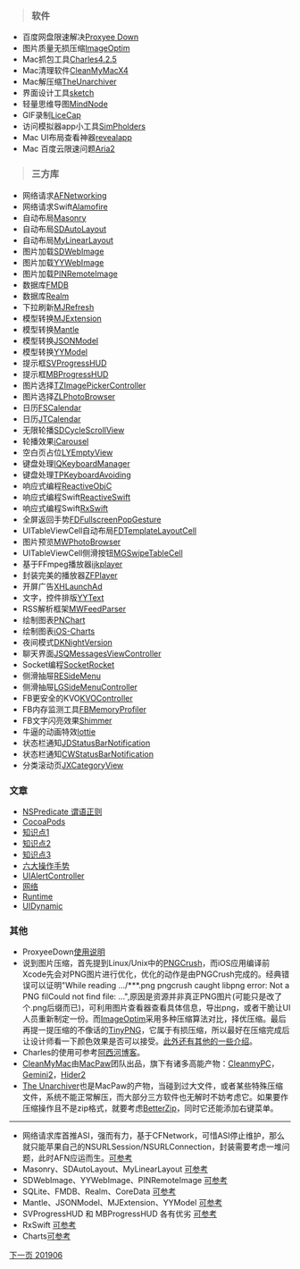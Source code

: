 

> ### 软件

* 百度网盘限速解决[Proxyee Down](https://www.lanzous.com/i4dcudc)<br>
* 图片质量无损压缩[ImageOptim](https://www.lanzous.com/i4dd3wf)<br>
* Mac抓包工具[Charles4.2.5](https://www.lanzous.com/i4dd8yh)<br>
* Mac清理软件[CleanMyMacX4](https://www.lanzous.com/i4dddoh)<br>
* Mac解压缩[TheUnarchiver](https://www.lanzous.com/i4detza)<br>
* 界面设计工具[sketch](http://www.sketchcn.com/)<br>
* 轻量思维导图[MindNode](https://www.lanzous.com/i4dr48b)<br>
* GIF录制[LiceCap](https://www.lanzous.com/i4dr9yh)<br>
* 访问模拟器app小工具[SimPholders](https://simpholders.com/)<br>
* Mac UI布局查看神器[revealapp](https://revealapp.com/)<br>
* Mac 百度云限速问题[Aria2](https://github.com/yangshun1029/aria2gui)<br>


> ### 三方库

* 网络请求[AFNetworking](https://github.com/AFNetworking/AFNetworking)<br>
* 网络请求Swift[Alamofire](https://github.com/Alamofire/Alamofire)<br>
* 自动布局[Masonry](https://github.com/SnapKit/Masonry)<br>
* 自动布局[SDAutoLayout](https://github.com/gsdios/SDAutoLayout)<br>
* 自动布局[MyLinearLayout](https://github.com/youngsoft/MyLinearLayout)<br>
* 图片加载[SDWebImage](https://github.com/SDWebImage/SDWebImage)<br>
* 图片加载[YYWebImage](https://github.com/ibireme/YYWebImage)<br>
* 图片加载[PINRemoteImage](https://github.com/pinterest/PINRemoteImage)
* 数据库[FMDB](https://github.com/ccgus/fmdb)<br>
* 数据库[Realm](https://github.com/realm/realm-cocoa)<br>
* 下拉刷新[MJRefresh](https://github.com/CoderMJLee/MJRefresh)<br>
* 模型转换[MJExtension](https://github.com/CoderMJLee/MJExtension)<br>
* 模型转换[Mantle](https://github.com/Mantle/Mantle)<br>
* 模型转换[JSONModel](https://github.com/jsonmodel/jsonmodel)<br>
* 模型转换[YYModel](https://github.com/ibireme/YYModel)<br>
* 提示框[SVProgressHUD](https://github.com/SVProgressHUD/SVProgressHUD)<br>
* 提示框[MBProgressHUD](https://github.com/jdg/MBProgressHUD)<br>
* 图片选择[TZImagePickerController](https://github.com/banchichen/TZImagePickerController)<br>
* 图片选择[ZLPhotoBrowser](https://github.com/longitachi/ZLPhotoBrowser)<br>
* 日历[FSCalendar](https://github.com/WenchaoD/FSCalendar)<br>
* 日历[JTCalendar](https://github.com/jonathantribouharet/JTCalendar)<br>
* 无限轮播[SDCycleScrollView](https://github.com/gsdios/SDCycleScrollView)<br>
* 轮播效果[iCarousel](https://github.com/nicklockwood/iCarousel)<br>
* 空白页占位[LYEmptyView](https://github.com/dev-liyang/LYEmptyView)<br>
* 键盘处理[IQKeyboardManager](https://github.com/hackiftekhar/IQKeyboardManager)<br>
* 键盘处理[TPKeyboardAvoiding](https://github.com/michaeltyson/TPKeyboardAvoiding)<br>
* 响应式编程[ReactiveObjC](https://github.com/ReactiveCocoa/ReactiveObjC)<br>
* 响应式编程Swift[ReactiveSwift](https://github.com/ReactiveCocoa/ReactiveSwift)<br>
* 响应式编程Swift[RxSwift](https://github.com/ReactiveX/RxSwift)<br>
* 全屏返回手势[FDFullscreenPopGesture](https://github.com/forkingdog/FDFullscreenPopGesture)<br>
* UITableViewCell自动布局[FDTemplateLayoutCell](https://github.com/forkingdog/UITableView-FDTemplateLayoutCell)<br>
* 图片预览[MWPhotoBrowser](https://github.com/mwaterfall/MWPhotoBrowser)<br>
* UITableViewCell侧滑按钮[MGSwipeTableCell](https://github.com/MortimerGoro/MGSwipeTableCell)<br>
* 基于FFmpeg播放器[ijkplayer](https://github.com/Bilibili/ijkplayer)<br>
* 封装完美的播放器[ZFPlayer](https://github.com/renzifeng/ZFPlayer)<br>
* 开屏广告[XHLaunchAd](https://github.com/CoderZhuXH/XHLaunchAd)<br>
* 文字，控件排版[YYText](https://github.com/ibireme/YYText)<br>
* RSS解析框架[MWFeedParser](https://github.com/mwaterfall/MWFeedParser)<br>
* 绘制图表[PNChart](https://github.com/kevinzhow/PNChart)<br>
* 绘制图表[iOS-Charts](https://github.com/danielgindi/Charts)<br>
* 夜间模式[DKNightVersion](https://github.com/Draveness/DKNightVersion)<br>
* 聊天界面[JSQMessagesViewController](https://github.com/jessesquires/JSQMessagesViewController)<br>
* Socket编程[SocketRocket](https://github.com/facebook/SocketRocket)<br>
* 侧滑抽屉[RESideMenu](https://github.com/romaonthego/RESideMenu)<br>
* 侧滑抽屉[LGSideMenuController](https://github.com/Friend-LGA/LGSideMenuController)<br>
* FB更安全的KVO[KVOController](https://github.com/facebook/KVOController)<br>
* FB内存监测工具[FBMemoryProfiler](https://github.com/facebook/FBMemoryProfiler)<br>
* FB文字闪亮效果[Shimmer](https://github.com/facebook/Shimmer)<br>
* 牛逼的动画特效[lottie](https://github.com/airbnb/lottie-ios)<br>
* 状态栏通知[JDStatusBarNotification](https://github.com/calimarkus/JDStatusBarNotification)<br>
* 状态栏通知[CWStatusBarNotification](https://github.com/cezarywojcik/CWStatusBarNotification)<br>
* 分类滚动页[JXCategoryView](https://github.com/pujiaxin33/JXCategoryView)<br>

### 文章

* [NSPredicate 谓语正则](https://www.jianshu.com/p/d4ebcd45cb2f)<br>
* [CocoaPods](https://www.jianshu.com/p/b59ad9be542c)<br>
* [知识点1](https://www.jianshu.com/p/4d4ac1a67086)<br>
* [知识点2](https://www.jianshu.com/p/0346bc41a526)<br>
* [知识点3](https://www.jianshu.com/p/fb6825244b83)<br>
* [六大操作手势](https://www.jianshu.com/p/128d8f52aa91)<br>
* [UIAlertController](https://www.jianshu.com/p/0f7c54903579)<br>
* [网络](https://www.jianshu.com/p/24ed386773b2)<br>
* [Runtime](https://www.jianshu.com/p/59729531c12d)<br>
* [UIDynamic](https://www.jianshu.com/p/17ef459a4300)<br>

### 其他

* ProxyeeDown[使用说明](https://github.com/proxyee-down-org/proxyee-down/wiki/使用教程)<br>
* 说到图片压缩，首先提到Linux/Unix中的[PNGCrush](https://baike.baidu.com/item/Pngcrush/17398842)，而iOS应用编译前Xcode先会对PNG图片进行优化，优化的动作是由PNGCrush完成的。经典错误可以证明"While reading .../***.png pngcrush caught libpng error: Not a PNG filCould not find file: ...",原因是资源并非真正PNG图片(可能只是改了个.png后缀而已)，可利用图片查看器查看具体信息，导出png，或者干脆让UI人员重新制定一份。而[ImageOptim](https://imageoptim.com/mac)采用多种压缩算法对比，择优压缩。最后再提一提压缩的不像话的[TinyPNG](https://tinypng.com/)，它属于有损压缩，所以最好在压缩完成后让设计师看一下颜色效果是否可以接受。[此外还有其他的一些介绍](https://www.25xt.com/appdesign/16477.html)。<br>
* Charles的使用可参考[阿西河博客](https://www.axihe.com/charles/charles/tutorial.html)。<br>
* [CleanMyMac](http://www.mycleanmymac.com/)由[MacPaw](https://macpaw.com/)团队出品，旗下有诸多高能产物：[CleanmyPC](https://macpaw.com/cleanmypc)，[Gemini2](https://macpaw.com/gemini)，[Hider2](https://macpaw.com/hider)<br>
* [The Unarchiver](https://macpaw.com/the-unarchiver)也是MacPaw的产物，当碰到过大文件，或者某些特殊压缩文件，系统不能正常解压，而大部分三方软件也无解时不妨考虑它。如果要作压缩操作且不是zip格式，就要考虑[BetterZip](http://www.betterzipcn.com/)，同时它还能添加右键菜单。

----

* 网络请求库首推ASI，强而有力，基于CFNetwork，可惜ASI停止维护，那么就只能苹果自己的NSURLSession/NSURLConnection，封装需要考虑一堆问题，此时AFN应运而生。[可参考](https://www.jianshu.com/p/24ed386773b2)
* Masonry、SDAutoLayout、MyLinearLayout [可参考](https://blog.csdn.net/u012411480/article/details/78034038)
* SDWebImage、YYWebImage、PINRemoteImage [可参考](https://blog.csdn.net/cool720/article/details/79405508)
* SQLite、FMDB、Realm、CoreData [可参考](https://www.jianshu.com/p/63eb713d9c76)
* Mantle、JSONModel、MJExtension、YYModel [可参考](https://www.jianshu.com/p/a0e57713f465)
* SVProgressHUD 和 MBProgressHUD 各有优劣 [可参考](https://my.oschina.net/ios122/blog/507807?fromerr=3thxLmMS)
* RxSwift [可参考](https://www.jianshu.com/p/f61a5a988590)
* Charts[可参考](https://www.jianshu.com/p/524036c43534)


[下一页 201906](https://github.com/starainDou/DDYDayly/blob/master/2019/201906.md)










